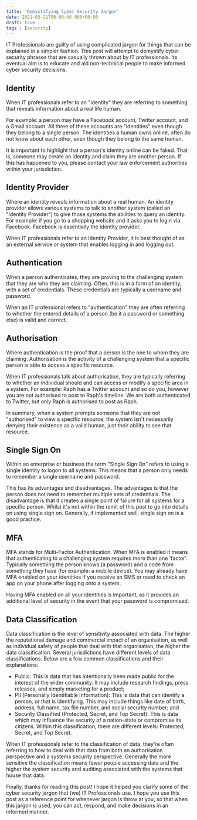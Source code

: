 ```yaml
---
title: 'Demystifying Cyber Security Jargon'
date: 2021-05-21T00:00:00.000+00:00
draft: true
tags : [security]
---
```


IT Professionals are guilty of using complicated jargon for things that can be
explained in a simpler fashion. This post will attempt to demystify cyber
security phrases that are casually thrown about by IT professionals. Its
eventual aim is to educate and aid non-technical people to make informed cyber
security decisions.

## Identity

When IT professionals refer to an "identity" they are referring to something
that reveals information about a real life human.

For example: a person may have a Facebook account, Twitter account, and a Gmail
account. All three of these accounts are "identities" even though they belong to
a single person. The identities a human owns online, often do not know about
each other, even though they belong to the same human.

It is important to highlight that a person's identity online can be faked. That
is, someone may create an identity and claim they are another person. If this
has happened to you, please contact your law enforcement authorities within your
jurisdiction.

## Identity Provider

Where an identity reveals information about a real human. An identity provider
allows various systems to talk to another system (called an "Identity Provider")
to give those systems the abilities to query an identity. For example: if you go
to a shopping website and it asks you to login via Facebook. Facebook is
essentially the identity provider.

When IT professionals refer to an Identity Provider, it is best thought of as an
external service or system that enables logging in and logging out.

## Authentication

When a person authenticates, they are proving to the challenging system that
they are who they are claiming. Often, this is in a form of an identity, with a
set of credentials. These credentials are typically a username and password.

When an IT professional refers to "authentication" they are often referring to
whether the entered details of a person (be it a password or something else) is
valid and correct.

## Authorisation

Where authentication is the proof that a person is the one to whom they are
claiming. Authorisation is the activity of a challenging system that a specific
person is able to access a specific resource.

When IT professionals talk about authorisation, they are typically referring to
whether an individual should and can access or modify a specific area in a
system. For example: Raph has a Twitter account and so do you, however you are
not authorised to post to Raph's timeline. We are both authenticated to Twitter,
but only Raph is authorised to post as Raph.

In summary, when a system prompts someone that they are not "authorised" to view
a specific resource, the system isn't necessarily denying their existence as a
valid human, just their ability to see that resource.

## Single Sign On

Within an enterprise or business the term "Single Sign On" refers to using a
single identity to logon to all systems. This means that a person only needs to
remember a single username and password.

This has its advantages and disadvantages. The advantages is that the person
does not need to remember multiple sets of credentials. The disadvantage is that
it creates a single point of failure for all systems for a specific person.
Whilst it's not within the remit of this post to go into details on using single
sign on. Generally, if implemented well, single sign on is a good practice.

## MFA

MFA stands for Multi-Factor Authentication. When MFA is enabled it means that
authenticating to a challenging system requires more than one 'factor'.
Typically something the person knows (a password) and a code from something they
have (for example: a mobile device). You may already have MFA enabled on your
identities if you receive an SMS or need to check an app on your phone after
logging onto a system.

Having MFA enabled on all your identities is important, as it provides an
additional level of security in the event that your password is compromised.

## Data Classification

Data classification is the level of sensitivity associated with data. The higher
the reputational damage and commercial impact of an organisation, as well as
individual safety of people that deal with that organisation, the higher the
data classification. Several jurisdictions have different levels of data
classifications. Below are a few common classifications and their explanations:

- Public: This is data that has intentionally been made public for the interest
  of the wider community. It may include research findings, press releases, and
  simply marketing for a product;
- PII (Personally Identifiable Information): This is data that can identify a
  person, or that is identifying. This may include things like date of birth,
  address, full name, tax file number, and social security number; and
- Security Classified (Protected, Secret, and Top Secret): This is data which
  may influence the security of a nation-state or compromise its citizens.
  Within this classification, there are different levels: Protected, Secret, and
  Top Secret.

When IT professionals refer to the classification of data, they're often
referring to how to deal with that data from both an authorisation perspective
and a systems security perspective. Generally the more sensitive the
classification means fewer people accessing data and the higher the system
security and auditing associated with the systems that house that data.


Finally, thanks for reading this post! I hope it helped you clarify some of the
cyber security jargon that (we) IT Professionals use. I hope you use this post
as a reference point for whenever jargon is throw at you, so that when this
jargon is used, you can act, respond, and make decisions in an informed manner.
